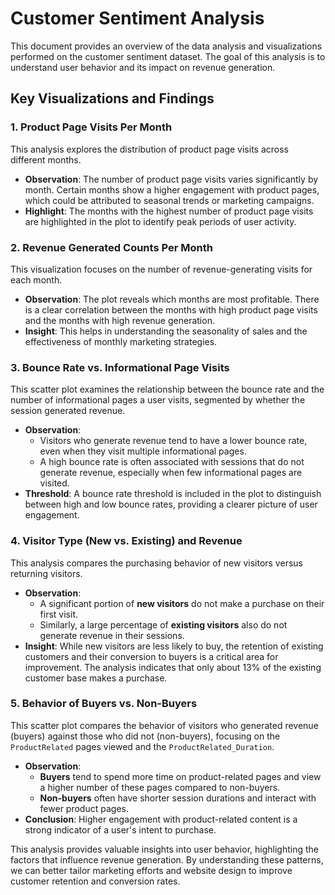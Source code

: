 # Customer Sentiment Analysis

This document provides an overview of the data analysis and visualizations performed on the customer sentiment dataset. The goal of this analysis is to understand user behavior and its impact on revenue generation.

## Key Visualizations and Findings

### 1. Product Page Visits Per Month

This analysis explores the distribution of product page visits across different months.

- **Observation**: The number of product page visits varies significantly by month. Certain months show a higher engagement with product pages, which could be attributed to seasonal trends or marketing campaigns.
- **Highlight**: The months with the highest number of product page visits are highlighted in the plot to identify peak periods of user activity.

### 2. Revenue Generated Counts Per Month

This visualization focuses on the number of revenue-generating visits for each month.

- **Observation**: The plot reveals which months are most profitable. There is a clear correlation between the months with high product page visits and the months with high revenue generation.
- **Insight**: This helps in understanding the seasonality of sales and the effectiveness of monthly marketing strategies.

### 3. Bounce Rate vs. Informational Page Visits

This scatter plot examines the relationship between the bounce rate and the number of informational pages a user visits, segmented by whether the session generated revenue.

- **Observation**:
  - Visitors who generate revenue tend to have a lower bounce rate, even when they visit multiple informational pages.
  - A high bounce rate is often associated with sessions that do not generate revenue, especially when few informational pages are visited.
- **Threshold**: A bounce rate threshold is included in the plot to distinguish between high and low bounce rates, providing a clearer picture of user engagement.

### 4. Visitor Type (New vs. Existing) and Revenue

This analysis compares the purchasing behavior of new visitors versus returning visitors.

- **Observation**:
  - A significant portion of **new visitors** do not make a purchase on their first visit.
  - Similarly, a large percentage of **existing visitors** also do not generate revenue in their sessions.
- **Insight**: While new visitors are less likely to buy, the retention of existing customers and their conversion to buyers is a critical area for improvement. The analysis indicates that only about 13% of the existing customer base makes a purchase.

### 5. Behavior of Buyers vs. Non-Buyers

This scatter plot compares the behavior of visitors who generated revenue (buyers) against those who did not (non-buyers), focusing on the `ProductRelated` pages viewed and the `ProductRelated_Duration`.

- **Observation**:
  - **Buyers** tend to spend more time on product-related pages and view a higher number of these pages compared to non-buyers.
  - **Non-buyers** often have shorter session durations and interact with fewer product pages.
- **Conclusion**: Higher engagement with product-related content is a strong indicator of a user's intent to purchase.

This analysis provides valuable insights into user behavior, highlighting the factors that influence revenue generation. By understanding these patterns, we can better tailor marketing efforts and website design to improve customer retention and conversion rates.
